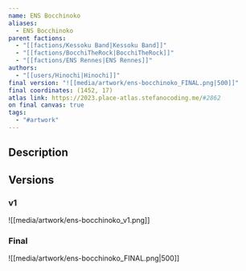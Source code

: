 ```yaml
---
name: ENS Bocchinoko
aliases:
  - ENS Bocchinoko
parent factions:
  - "[[factions/Kessoku Band|Kessoku Band]]"
  - "[[factions/BocchiTheRock|BocchiTheRock]]"
  - "[[factions/ENS Rennes|ENS Rennes]]"
authors:
  - "[[users/Hinochi|Hinochi]]"
final version: "![[media/artwork/ens-bocchinoko_FINAL.png|500]]"
final coordinates: (1452, 17)
atlas link: https://2023.place-atlas.stefanocoding.me/#2862
on final canvas: true
tags:
  - "#artwork"
---
```

## Description


## Versions
### v1
![[media/artwork/ens-bocchinoko_v1.png]]
### Final
![[media/artwork/ens-bocchinoko_FINAL.png|500]]